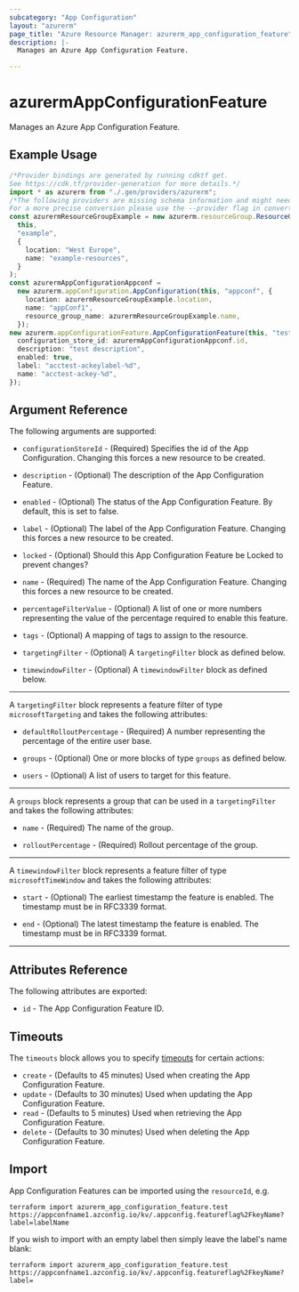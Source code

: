 ```yaml
---
subcategory: "App Configuration"
layout: "azurerm"
page_title: "Azure Resource Manager: azurerm_app_configuration_feature"
description: |-
  Manages an Azure App Configuration Feature.

---
```


# azurermAppConfigurationFeature

Manages an Azure App Configuration Feature.

## Example Usage

```typescript
/*Provider bindings are generated by running cdktf get.
See https://cdk.tf/provider-generation for more details.*/
import * as azurerm from "./.gen/providers/azurerm";
/*The following providers are missing schema information and might need manual adjustments to synthesize correctly: azurerm.
For a more precise conversion please use the --provider flag in convert.*/
const azurermResourceGroupExample = new azurerm.resourceGroup.ResourceGroup(
  this,
  "example",
  {
    location: "West Europe",
    name: "example-resources",
  }
);
const azurermAppConfigurationAppconf =
  new azurerm.appConfiguration.AppConfiguration(this, "appconf", {
    location: azurermResourceGroupExample.location,
    name: "appConf1",
    resource_group_name: azurermResourceGroupExample.name,
  });
new azurerm.appConfigurationFeature.AppConfigurationFeature(this, "test", {
  configuration_store_id: azurermAppConfigurationAppconf.id,
  description: "test description",
  enabled: true,
  label: "acctest-ackeylabel-%d",
  name: "acctest-ackey-%d",
});

```

## Argument Reference

The following arguments are supported:

*   `configurationStoreId` - (Required) Specifies the id of the App Configuration. Changing this forces a new resource to be created.

*   `description` - (Optional) The description of the App Configuration Feature.

*   `enabled` - (Optional) The status of the App Configuration Feature. By default, this is set to false.

*   `label` - (Optional) The label of the App Configuration Feature. Changing this forces a new resource to be created.

*   `locked` - (Optional) Should this App Configuration Feature be Locked to prevent changes?

*   `name` - (Required) The name of the App Configuration Feature. Changing this forces a new resource to be created.

*   `percentageFilterValue` - (Optional) A list of one or more numbers representing the value of the percentage required to enable this feature.

*   `tags` - (Optional) A mapping of tags to assign to the resource.

*   `targetingFilter` - (Optional) A `targetingFilter` block as defined below.

*   `timewindowFilter` - (Optional) A `timewindowFilter` block as defined below.

***

A `targetingFilter` block represents a feature filter of type `microsoftTargeting` and takes the following attributes:

*   `defaultRolloutPercentage` - (Required) A number representing the percentage of the entire user base.

*   `groups` - (Optional) One or more blocks of type `groups` as defined below.

*   `users` - (Optional) A list of users to target for this feature.

***

A `groups` block represents a group that can be used in a `targetingFilter` and takes the following attributes:

*   `name` - (Required) The name of the group.

*   `rolloutPercentage` - (Required) Rollout percentage of the group.

***

A `timewindowFilter` block represents a feature filter of type `microsoftTimeWindow` and takes the following attributes:

*   `start` - (Optional) The earliest timestamp the feature is enabled. The timestamp must be in RFC3339 format.

*   `end` - (Optional) The latest timestamp the feature is enabled. The timestamp must be in RFC3339 format.

***

## Attributes Reference

The following attributes are exported:

* `id` - The App Configuration Feature ID.

## Timeouts

The `timeouts` block allows you to specify [timeouts](https://www.terraform.io/language/resources/syntax#operation-timeouts) for certain actions:

* `create` - (Defaults to 45 minutes) Used when creating the App Configuration Feature.
* `update` - (Defaults to 30 minutes) Used when updating the App Configuration Feature.
* `read` - (Defaults to 5 minutes) Used when retrieving the App Configuration Feature.
* `delete` - (Defaults to 30 minutes) Used when deleting the App Configuration Feature.

## Import

App Configuration Features can be imported using the `resourceId`, e.g.

```console
terraform import azurerm_app_configuration_feature.test https://appconfname1.azconfig.io/kv/.appconfig.featureflag%2FkeyName?label=labelName
```

If you wish to import with an empty label then simply leave the label's name blank:

```console
terraform import azurerm_app_configuration_feature.test https://appconfname1.azconfig.io/kv/.appconfig.featureflag%2FkeyName?label=
```
